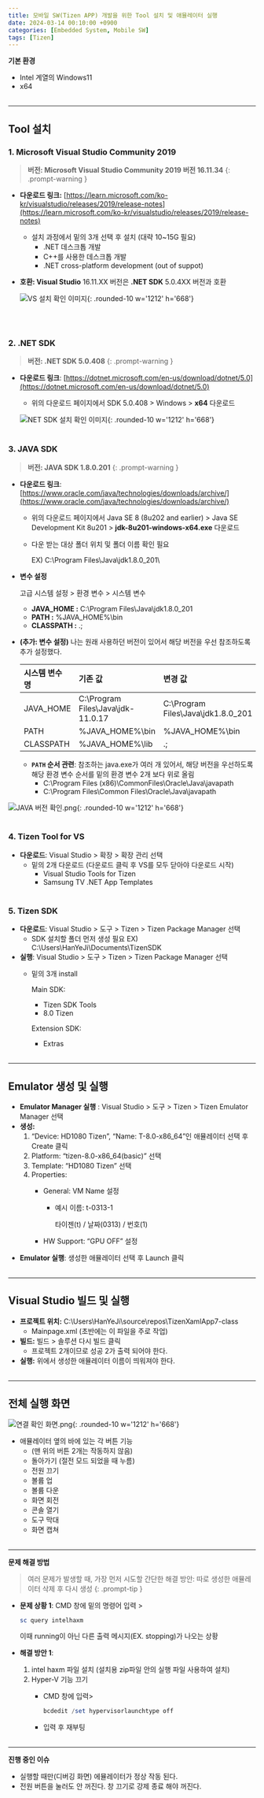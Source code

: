 ```yaml
---
title: 모바일 SW(Tizen APP) 개발을 위한 Tool 설치 및 애뮬레이터 실행
date: 2024-03-14 00:10:00 +0900
categories: [Embedded System, Mobile SW]
tags: [Tizen]
---
```


**기본 환경**

- Intel 계열의 Windows11
- x64
<br/><br/>

---
## Tool 설치

### 1. Microsoft Visual Studio Community 2019

> **버전: Microsoft Visual Studio Community 2019 버전 16.11.34**
{: .prompt-warning }

- **다운로드 링크:** [https://learn.microsoft.com/ko-kr/visualstudio/releases/2019/release-notes](https://learn.microsoft.com/ko-kr/visualstudio/releases/2019/release-notes)
    - 설치 과정에서 밑의 3개 선택 후 설치 (대략 10~15G 필요)
        - .NET 데스크톱 개발
        - C++를 사용한 데스크톱 개발
        - .NET cross-platform development (out of suppot)
- **호환: Visual Studio** 16.11.XX 버전은 **.NET SDK** 5.0.4XX 버전과 호환
    

    ![VS 설치 확인 이미지](/assets/img/post_img/2024-03-14-1.png){: .rounded-10 w='1212' h='668'}

    <br/><br/>
    

### 2. .NET SDK

> **버전: .NET SDK 5.0.408**
{: .prompt-warning }

- **다운로드 링크**: [https://dotnet.microsoft.com/en-us/download/dotnet/5.0](https://dotnet.microsoft.com/en-us/download/dotnet/5.0)
    - 위의 다운로드 페이지에서 SDK 5.0.408 > Windows > **x64** 다운로드
    
    ![NET SDK 설치 확인 이미지](/assets/img/post_img/2024-03-14-2.png){: .rounded-10 w='1212' h='668'}
    <br/><br/>


### 3. JAVA SDK

> **버전: JAVA SDK 1.8.0.201**
{: .prompt-warning }

- **다운로드 링크**: [https://www.oracle.com/java/technologies/downloads/archive/](https://www.oracle.com/java/technologies/downloads/archive/)
    - 위의 다운로드 페이지에서 Java SE 8 (8u202 and earlier) > Java SE Development Kit 8u201 > **jdk-8u201-windows-x64.exe** 다운로드
    - 다운 받는 대상 폴더 위치 및 폴더 이름 확인 필요
        
        EX) C:\Program Files\Java\jdk1.8.0_201\
        
- **변수 설정**
    
    고급 시스템 설정 > 환경 변수 > 시스템 변수 
    
    - **JAVA_HOME :** C:\Program Files\Java\jdk1.8.0_201
    - **PATH :** %JAVA_HOME%\bin
    - **CLASSPATH :** .;
- **(추가: 변수 설정)** 나는 원래 사용하던 버전이 있어서 해당 버전을 우선 참조하도록 추가 설정했다.

    | 시스템 변수 명 | 기존 값 | 변경 값 |
    | :------------ | :----- | :------ | 
    | JAVA_HOME     | C:\Program Files\Java\jdk-11.0.17 | C:\Program Files\Java\jdk1.8.0_201 |
    | PATH          | %JAVA_HOME%\bin | %JAVA_HOME%\bin |
    | CLASSPATH | %JAVA_HOME%\lib |  .;  |

    - **`PATH` 순서 관련**:
    참조하는 java.exe가 여러 개 있어서, 해당 버전을 우선하도록 해당 환경 변수 순서를 밑의 환경 변수 2개 보다 위로 올림 
        -  C:\Program Files (x86)\CommonFiles\Oracle\Java\javapath
        -  C:\Program Files\Common Files\Oracle\Java\javapath



![JAVA 버전 확인.png](/assets/img/post_img/2024-03-14-3.png){: .rounded-10 w='1212' h='668'}
<br/><br/>


### 4. Tizen Tool for VS

- **다운로드**:  Visual Studio > 확장 > 확장 관리 선택
    - 밑의 2개 다운로드 (다운로드 클릭 후 VS를 모두 닫아야 다운로드 시작)
        - Visual Studio Tools for Tizen
        - Samsung TV .NET App Templates
<br/><br/>


### 5. Tizen SDK

- **다운로드**: Visual Studio > 도구 > Tizen > Tizen Package Manager 선택
    - SDK 설치할 폴더 먼저 생성 필요
    EX) C:\Users\HanYeJi\Documents\TizenSDK
- **실행**: Visual Studio > 도구 > Tizen > Tizen Package Manager 선택
    - 밑의 3개 install
        
        Main SDK: 
        
        - Tizen SDK Tools
        - 8.0 Tizen
        
        Extension SDK:
        
        - Extras
<br/><br/>

---
## Emulator 생성 및 실행

- **Emulator Manager 실행** : Visual Studio > 도구 > Tizen > Tizen Emulator Manager 선택
- **생성:**
    1. “Device: HD1080 Tizen”, “Name: T-8.0-x86_64”인 애뮬레이터 선택 후 Create 클릭 
    2. Platform: “tizen-8.0-x86_64(basic)” 선택
    3. Template: “HD1080 Tizen” 선택
    4. Properties: 
        - General: VM Name 설정
            - 예시 이름: t-0313-1
                
                타이젠(t) / 날짜(0313) / 번호(1)
                
        - HW Support:  “GPU OFF” 설정
- **Emulator 실행**: 생성한 애뮬레이터 선택 후 Launch 클릭
<br/><br/>

---
## Visual Studio 빌드 및 실행

- **프로젝트 위치:** C:\Users\HanYeJi\source\repos\TizenXamlApp7-class
    - Mainpage.xml (초반에는 이 파일을 주로 작업)
- **빌드:** 빌드 > 솔루션 다시 빌드 클릭
    - 프로젝트 2개이므로 성공 2가 출력 되어야 한다.
- **실행:** 위에서 생성한 애뮬레이터 이름이 띄워져야 한다.
<br/><br/>

---
## 전체 실행 화면

![연결 확인 화면.png](/assets/img/post_img/2024-03-14-4.png){: .rounded-10 w='1212' h='668'}

- 애뮬레이터 옆의 바에 있는 각 버튼 기능
    - (맨 위의 버튼 2개는 작동하지 않음)
    - 돌아가기 (절전 모드 되었을 때 누름)
    - 전원 끄기
    - 볼륨 업
    - 볼륨 다운
    - 화면 회전
    - 콘솔 열기
    - 도구 막대
    - 화면 캡쳐
<br/><br/>

---
**문제 해결 방법**
> 여러 문제가 발생할 때, 가장 먼저 시도할 간단한 해결 방안: 따로 생성한 애뮬레이터 삭제 후 다시 생성
{: .prompt-tip }

- **문제 상황 1**: CMD 창에 밑의 명령어 입력 >

    ```powershell
    sc query intelhaxm
    ```

    이때 running이 아닌 다른 출력 메시지(EX. stopping)가 나오는 상황

- **해결 방안 1**:
    1. intel haxm 파일 설치 (설치용 zip파일 안의 실행 파일 사용하여 설치)
    2. Hyper-V 기능 끄기 
        - CMD 창에 입력>
            
            ```powershell
            bcdedit /set hypervisorlaunchtype off 
            ```
            
        - 입력 후 재부팅
<br/><br/>

---
**진행 중인 이슈**

- 실행할 때만(디버깅 화면) 에뮬레이터가 정상 작동 된다.
- 전원 버튼을 눌러도 안 꺼진다. 창 끄기로 강제 종료 해야 꺼진다.
